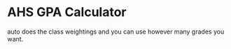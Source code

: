 # AHS GPA Calculator

auto does the class weightings and you can use however many grades you want. 
